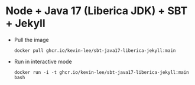 # Node + Java 17 (Liberica JDK) + SBT + Jekyll

* Pull the image
  ```
  docker pull ghcr.io/kevin-lee/sbt-java17-liberica-jekyll:main
  ```

* Run in interactive mode
  ```
  docker run -i -t ghcr.io/kevin-lee/sbt-java17-liberica-jekyll:main bash
  ```
